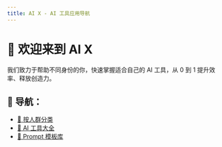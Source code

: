 ```yaml
---
title: AI X - AI 工具应用导航
---
```


# 🌟 欢迎来到 AI X

我们致力于帮助不同身份的你，快速掌握适合自己的 AI 工具，从 0 到 1 提升效率、释放创造力。

## 🧭 导航：

- [👤 按人群分类](roles.md)
- [🧰 AI 工具大全](tools.md)
- [🎯 Prompt 模板库](prompts.md)
